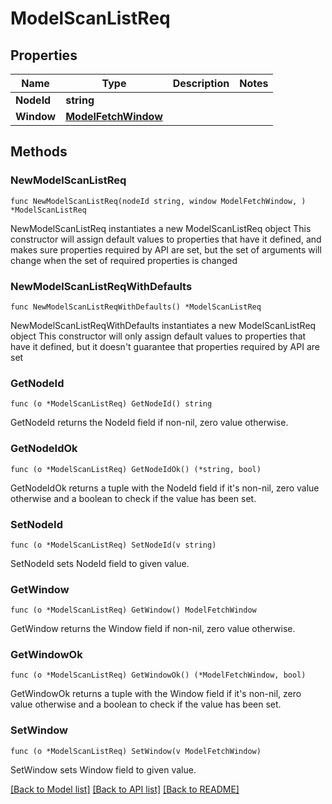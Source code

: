 # ModelScanListReq

## Properties

Name | Type | Description | Notes
------------ | ------------- | ------------- | -------------
**NodeId** | **string** |  | 
**Window** | [**ModelFetchWindow**](ModelFetchWindow.md) |  | 

## Methods

### NewModelScanListReq

`func NewModelScanListReq(nodeId string, window ModelFetchWindow, ) *ModelScanListReq`

NewModelScanListReq instantiates a new ModelScanListReq object
This constructor will assign default values to properties that have it defined,
and makes sure properties required by API are set, but the set of arguments
will change when the set of required properties is changed

### NewModelScanListReqWithDefaults

`func NewModelScanListReqWithDefaults() *ModelScanListReq`

NewModelScanListReqWithDefaults instantiates a new ModelScanListReq object
This constructor will only assign default values to properties that have it defined,
but it doesn't guarantee that properties required by API are set

### GetNodeId

`func (o *ModelScanListReq) GetNodeId() string`

GetNodeId returns the NodeId field if non-nil, zero value otherwise.

### GetNodeIdOk

`func (o *ModelScanListReq) GetNodeIdOk() (*string, bool)`

GetNodeIdOk returns a tuple with the NodeId field if it's non-nil, zero value otherwise
and a boolean to check if the value has been set.

### SetNodeId

`func (o *ModelScanListReq) SetNodeId(v string)`

SetNodeId sets NodeId field to given value.


### GetWindow

`func (o *ModelScanListReq) GetWindow() ModelFetchWindow`

GetWindow returns the Window field if non-nil, zero value otherwise.

### GetWindowOk

`func (o *ModelScanListReq) GetWindowOk() (*ModelFetchWindow, bool)`

GetWindowOk returns a tuple with the Window field if it's non-nil, zero value otherwise
and a boolean to check if the value has been set.

### SetWindow

`func (o *ModelScanListReq) SetWindow(v ModelFetchWindow)`

SetWindow sets Window field to given value.



[[Back to Model list]](../README.md#documentation-for-models) [[Back to API list]](../README.md#documentation-for-api-endpoints) [[Back to README]](../README.md)


